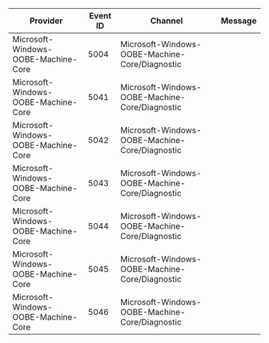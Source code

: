 Provider                             |  Event ID  |  Channel                                         |  Message
-------------------------------------|------------|--------------------------------------------------|---------
Microsoft-Windows-OOBE-Machine-Core  |  5004      |  Microsoft-Windows-OOBE-Machine-Core/Diagnostic  |
Microsoft-Windows-OOBE-Machine-Core  |  5041      |  Microsoft-Windows-OOBE-Machine-Core/Diagnostic  |
Microsoft-Windows-OOBE-Machine-Core  |  5042      |  Microsoft-Windows-OOBE-Machine-Core/Diagnostic  |
Microsoft-Windows-OOBE-Machine-Core  |  5043      |  Microsoft-Windows-OOBE-Machine-Core/Diagnostic  |
Microsoft-Windows-OOBE-Machine-Core  |  5044      |  Microsoft-Windows-OOBE-Machine-Core/Diagnostic  |
Microsoft-Windows-OOBE-Machine-Core  |  5045      |  Microsoft-Windows-OOBE-Machine-Core/Diagnostic  |
Microsoft-Windows-OOBE-Machine-Core  |  5046      |  Microsoft-Windows-OOBE-Machine-Core/Diagnostic  |